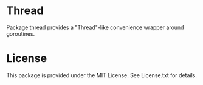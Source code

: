 # Thread

Package thread provides a "Thread"-like convenience wrapper around goroutines.

# License

This package is provided under the MIT License. See License.txt for details.
